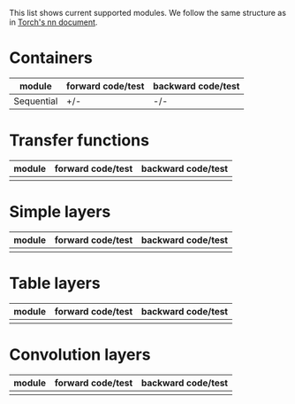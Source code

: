 This list shows current supported modules. We follow the same structure as in [Torch's nn document](https://github.com/torch/nn/blob/master/README.md).
# Containers
|module|forward code/test|backward code/test|
|----|----|----|
|Sequential|+/-|-/-|

# Transfer functions
|module|forward code/test|backward code/test|
|----|----|----|
||||
# Simple layers
|module|forward code/test|backward code/test|
|----|----|----|
||||
# Table layers
|module|forward code/test|backward code/test|
|----|----|----|
||||
# Convolution layers
|module|forward code/test|backward code/test|
|----|----|----|
||||
